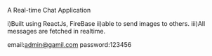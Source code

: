 A Real-time Chat Application

i)Built using ReactJs, FireBase
ii)able to send images to others.
iii)All messages are fetched in realtime.

email:admin@gamil.com
password:123456
